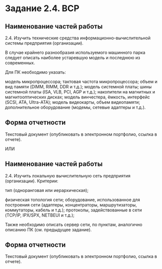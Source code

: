 # Задание 2.4. ВСР
## Наименование частей работы
2.4. Изучить технические средства информационно-вычислительной системы предприятия (организации). 

В случае крайнего разнообразия используемого машинного парка следует описать наиболее устаревшую модель и последнюю из современных. 

Для ПК необходимо указать: 

модель микропроцессора; тактовая частота микропроцессора; объем и вид памяти (DIMM, RIMM, DDR и т.д.); модель системной платы; шины системной платы (ISA, VLB, PCI, AGP и т.д.); накопители на магнитных и магнитооптических дисках; модель винчестера, ёмкость, интерфейс (SCSI, ATA, Ultra-ATA); модель видеокарты, объем видеопамяти; дополнительное оборудование (модемы, сетевые адаптеры и т.д.).

## Форма отчетности
Текстовый документ (опубликовать в электронном портфолио, ссылка в отчете).

ИЛИ

## Наименование частей работы
2.4. Изучить локальную вычислительную сеть предприятия (организации). Критерии:

тип (одноранговая или иерархическая);

физическая топология сети; оборудование, использованное для построения сети (адаптеры, концентраторы, маршрутизаторы, коммутаторы, кабель и т.д.); протоколы, задействованные в сети (TCP/IP, IPX/SPX, NETBEUI и т.д.);

Также необходимо описать сервер сети, по пунктам, аналогично описанию ПК (см. предыдущее задание).

## Форма отчетности
Текстовый документ (опубликовать в электронном портфолио, ссылка в отчете).
